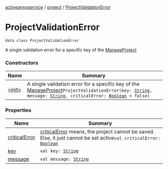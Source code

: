 [activeannoservice](../../index.md) / [project](../index.md) / [ProjectValidationError](./index.md)

# ProjectValidationError

`data class ProjectValidationError`

A single validation error for a specific key of the [ManageProject](#)

### Constructors

| Name | Summary |
|---|---|
| [&lt;init&gt;](-init-.md) | A single validation error for a specific key of the [ManageProject](#)`ProjectValidationError(key: `[`String`](https://kotlinlang.org/api/latest/jvm/stdlib/kotlin/-string/index.html)`, message: `[`String`](https://kotlinlang.org/api/latest/jvm/stdlib/kotlin/-string/index.html)`, criticalError: `[`Boolean`](https://kotlinlang.org/api/latest/jvm/stdlib/kotlin/-boolean/index.html)` = false)` |

### Properties

| Name | Summary |
|---|---|
| [criticalError](critical-error.md) | [criticalError](critical-error.md) means, the project cannot be saved. Else, it just cannot be set active`val criticalError: `[`Boolean`](https://kotlinlang.org/api/latest/jvm/stdlib/kotlin/-boolean/index.html) |
| [key](key.md) | `val key: `[`String`](https://kotlinlang.org/api/latest/jvm/stdlib/kotlin/-string/index.html) |
| [message](message.md) | `val message: `[`String`](https://kotlinlang.org/api/latest/jvm/stdlib/kotlin/-string/index.html) |
